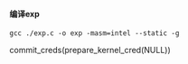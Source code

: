 #### 编译exp

```
gcc ./exp.c -o exp -masm=intel --static -g
```

commit_creds(prepare_kernel_cred(NULL))
